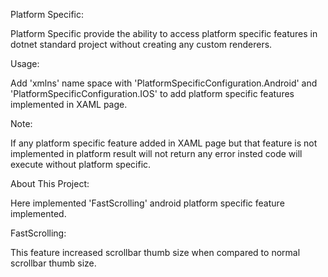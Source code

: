 Platform Specific:

Platform Specific provide the ability to access platform specific features in dotnet standard project without creating any custom renderers.

Usage:

Add 'xmlns' name space with 'PlatformSpecificConfiguration.Android' and 'PlatformSpecificConfiguration.IOS' to add platform specific features
implemented in XAML page.

Note:

If any platform specific feature added in XAML page but that feature is not implemented in platform result will not return any error insted 
code will execute without platform specific.

About This Project:

Here implemented 'FastScrolling' android platform specific feature implemented.

FastScrolling:

This feature increased scrollbar thumb size when compared to normal scrollbar thumb size.
